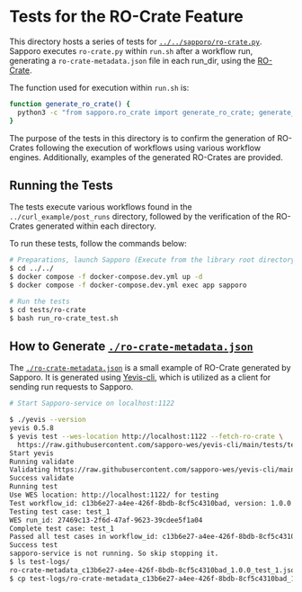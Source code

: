 # Tests for the RO-Crate Feature

This directory hosts a series of tests for [`../../sapporo/ro-crate.py`](../../sapporo/ro-crate.py). Sapporo executes `ro-crate.py` within `run.sh` after a workflow run, generating a `ro-crate-metadata.json` file in each run_dir, using the [RO-Crate](https://www.researchobject.org/ro-crate/).

The function used for execution within `run.sh` is:

```bash
function generate_ro_crate() {
  python3 -c "from sapporo.ro_crate import generate_ro_crate; generate_ro_crate('${run_dir}')" || echo "{}" >"${run_dir}/ro-crate-metadata.json" || true
}
```

The purpose of the tests in this directory is to confirm the generation of RO-Crates following the execution of workflows using various workflow engines. Additionally, examples of the generated RO-Crates are provided.

## Running the Tests

The tests execute various workflows found in the `../curl_example/post_runs` directory, followed by the verification of the RO-Crates generated within each directory.

To run these tests, follow the commands below:

```bash
# Preparations, launch Sapporo (Execute from the library root directory)
$ cd ../../
$ docker compose -f docker-compose.dev.yml up -d
$ docker compose -f docker-compose.dev.yml exec app sapporo

# Run the tests
$ cd tests/ro-crate
$ bash run_ro-crate_test.sh
```

## How to Generate [`./ro-crate-metadata.json`](./ro-crate-metadata.json)

The [`./ro-crate-metadata.json`](./ro-crate-metadata.json) is a small example of RO-Crate generated by Sapporo.
It is generated using [Yevis-cli](https://github.com/sapporo-wes/yevis-cli), which is utilized as a client for sending run requests to Sapporo.

```bash
# Start Sapporo-service on localhost:1122

$ ./yevis --version
yevis 0.5.8
$ yevis test --wes-location http://localhost:1122 --fetch-ro-crate \
  https://raw.githubusercontent.com/sapporo-wes/yevis-cli/main/tests/test-metadata-CWL-apache2.yml
Start yevis
Running validate
Validating https://raw.githubusercontent.com/sapporo-wes/yevis-cli/main/tests/test-metadata-CWL-apache2.yml
Success validate
Running test
Use WES location: http://localhost:1122/ for testing
Test workflow_id: c13b6e27-a4ee-426f-8bdb-8cf5c4310bad, version: 1.0.0
Testing test case: test_1
WES run_id: 27469c13-2f6d-47af-9623-39cdee5f1a04
Complete test case: test_1
Passed all test cases in workflow_id: c13b6e27-a4ee-426f-8bdb-8cf5c4310bad, version: 1.0.0
Success test
sapporo-service is not running. So skip stopping it.
$ ls test-logs/
ro-crate-metadata_c13b6e27-a4ee-426f-8bdb-8cf5c4310bad_1.0.0_test_1.json
$ cp test-logs/ro-crate-metadata_c13b6e27-a4ee-426f-8bdb-8cf5c4310bad_1.0.0_test_1.json ./ro-crate-metadata.json
```
